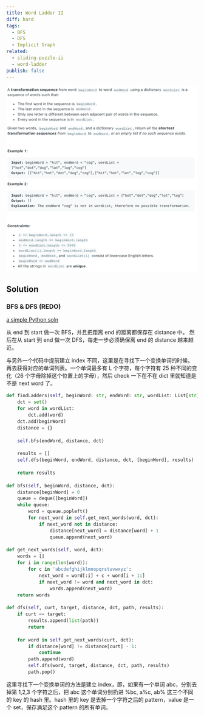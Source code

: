 ```yaml
---
title: Word Ladder II
diff: hard
tags:
  - BFS
  - DFS
  - Implicit Graph
related:
  - sliding-puzzle-ii
  - word-ladder
publish: false
---
```


<img class="medium-zoom" src="/algo/word-ladder-ii.png" alt="https://www.leetcode.com/problems/word-ladder-ii">

## Solution

### BFS & DFS (REDO)

[a simple Python soln](https://leetcode.com/problems/word-ladder-ii/discuss/40458/Use-defaultdict-for-traceback-and-easy-writing-20-lines-python-code)

从 end 到 start 做一次 BFS，并且把距离 end 的距离都保存在 distance 中。 然后在从 start 到 end 做一次 DFS，每走一步必须确保离 end 的 distance 越来越近。

与另外一个代码中提前建立 index 不同，这里是在寻找下一个变换单词的时候，再去获得对应的单词列表。一个单词最多有 L 个字符，每个字符有 25 种不同的变化（26 个字母除掉这个位置上的字母），然后 check 一下在不在 dict 里就知道是不是 next word 了。

```py
def findLadders(self, beginWord: str, endWord: str, wordList: List[str]) -> List[List[str]]:
    dct = set()
    for word in wordList:
        dct.add(word)
    dct.add(beginWord)
    distance = {}

    self.bfs(endWord, distance, dct)

    results = []
    self.dfs(beginWord, endWord, distance, dct, [beginWord], results)

    return results

def bfs(self, beginWord, distance, dct):
    distance[beginWord] = 0
    queue = deque([beginWord])
    while queue:
        word = queue.popleft()
        for next_word in self.get_next_words(word, dct):
            if next_word not in distance:
                distance[next_word] = distance[word] + 1
                queue.append(next_word)

def get_next_words(self, word, dct):
    words = []
    for i in range(len(word)):
        for c in 'abcdefghijklmnopqrstuvwxyz':
            next_word = word[:i] + c + word[i + 1:]
            if next_word != word and next_word in dct:
                words.append(next_word)
    return words

def dfs(self, curt, target, distance, dct, path, results):
    if curt == target:
        results.append(list(path))
        return

    for word in self.get_next_words(curt, dct):
        if distance[word] != distance[curt] - 1:
            continue
        path.append(word)
        self.dfs(word, target, distance, dct, path, results)
        path.pop()
```

这里寻找下一个变换单词的方法是建立 index，即，如果有一个单词 abc，分别去掉第 1,2,3 个字符之后，把 abc 这个单词分别扔进 %bc, a%c, ab% 这三个不同的 key 的 hash 里。hash 里的 key 是去掉一个字符之后的 pattern，value 是一个 set，保存满足这个 pattern 的所有单词。

